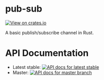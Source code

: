 # pub-sub

[![View on crates.io](https://img.shields.io/crates/v/pub-sub.svg)](https://crates.io/crates/pub-sub)

A basic publish/subscribe channel in Rust.

# API Documentation

- Latest stable: [![API docs for latest stable](https://docs.rs/pub-sub/badge.svg)](https://docs.rs/pub-sub)
- Master: [![API docs for master branch](https://img.shields.io/badge/docs-master-orange.svg)](https://creato.gitlab.io/pub-sub)


